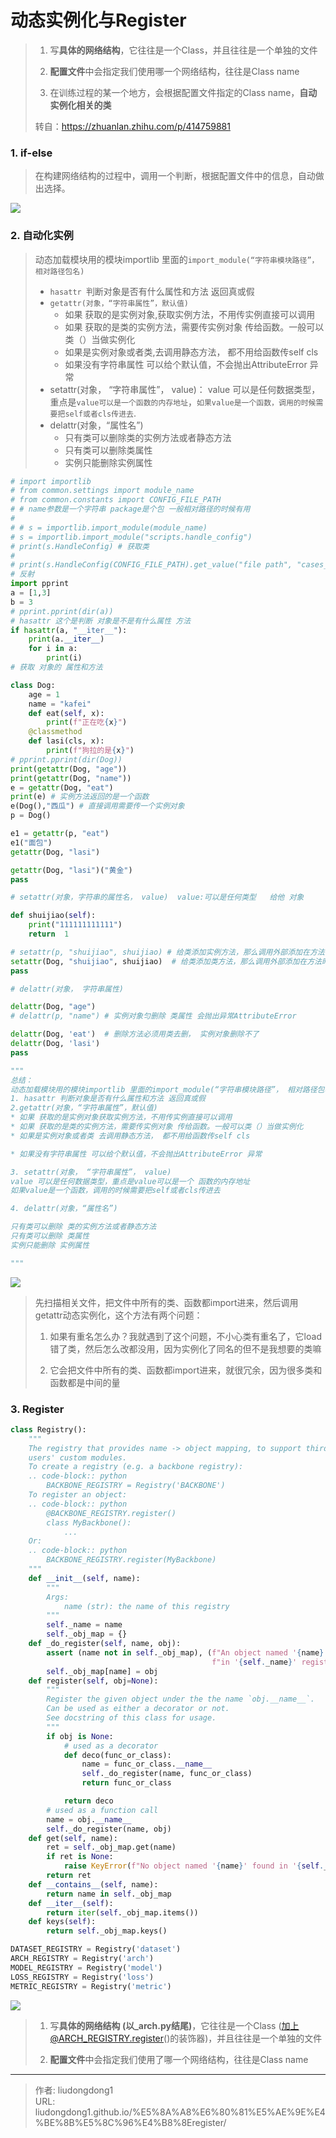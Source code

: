# 动态实例化与Register


> 1. 写**具体的网络结构**，它往往是一个Class，并且往往是一个单独的文件
>
> 2. **配置文件**中会指定我们使用哪一个网络结构，往往是Class name
>
> 3. 在训练过程的某一个地方，会根据配置文件指定的Class name，**自动实例化相关的类**
>
> 转自：https://zhuanlan.zhihu.com/p/414759881

### 1. if-else

> 在构建网络结构的过程中，调用一个判断，根据配置文件中的信息，自动做出选择。

![](https://gitee.com/github-25970295/blogpictureV2/raw/master/image-20211023162738614.png)

### 2. 自动化实例

> 动态加载模块用的模块importlib 里面的`import_module(“字符串模块路径”， 相对路径包名)`
>
> - `hasattr `判断对象是否有什么属性和方法 返回真或假
> - `getattr(对象，“字符串属性”，默认值)`
>   - 如果 获取的是实例对象,获取实例方法，不用传实例直接可以调用
>   - 如果 获取的是类的实例方法，需要传实例对象 传给函数。一般可以类（）当做实例化
>   - 如果是实例对象或者类,去调用静态方法， 都不用给函数传self cls
>   - 如果没有字符串属性 可以给个默认值，不会抛出AttributeError 异常
> - setattr(对象， “字符串属性”， value)： value 可以是任何数据类型，重点是`value可以是一个函数的内存地址`，`如果value是一个函数，调用的时候需要把self或者cls传进去`.
> - delattr(对象，“属性名”)
>   - 只有类可以删除类的实例方法或者静态方法
>   - 只有类可以删除类属性
>   - 实例只能删除实例属性

```python
# import importlib
# from common.settings import module_name
# from common.constants import CONFIG_FILE_PATH
# # name参数是一个字符串 package是个包 一般相对路径的时候有用
#
# # s = importlib.import_module(module_name)
# s = importlib.import_module("scripts.handle_config")
# print(s.HandleConfig) # 获取类
#
# print(s.HandleConfig(CONFIG_FILE_PATH).get_value("file path", "cases_path"))
# 反射
import pprint
a = [1,3]
b = 3
# pprint.pprint(dir(a))
# hasattr 这个是判断 对象是不是有什么属性 方法
if hasattr(a, "__iter__"):
    print(a.__iter__)
    for i in a:
        print(i)
# 获取 对象的 属性和方法

class Dog:
    age = 1
    name = "kafei"
    def eat(self, x):
        print(f"正在吃{x}")
    @classmethod
    def lasi(cls, x):
        print(f"狗拉的是{x}")
# pprint.pprint(dir(Dog))
print(getattr(Dog, "age"))
print(getattr(Dog, "name"))
e = getattr(Dog, "eat")
print(e) # 实例方法返回的是一个函数
e(Dog(),"西瓜") # 直接调用需要传一个实例对象
p = Dog()

e1 = getattr(p, "eat")
e1("面包")
getattr(Dog, "lasi")

getattr(Dog, "lasi")("黄金")
pass

# setattr(对象，字符串的属性名， value)  value:可以是任何类型   给他 对象

def shuijiao(self):
    print("111111111111")
    return  1

# setattr(p, "shuijiao", shuijiao) # 给类添加实例方法，那么调用外部添加在方法时候必须把实力传给外部函数
setattr(Dog, "shuijiao", shuijiao)  # 给类添加类方法，那么调用外部添加在方法时候必须把类传给外部函数
pass

# delattr(对象， 字符串属性)

delattr(Dog, "age")
# delattr(p, "name") # 实例对象匀删除 类属性 会抛出异常AttributeError

delattr(Dog, 'eat')  # 删除方法必须用类去删， 实例对象删除不了
delattr(Dog, 'lasi')
pass

"""
总结：
动态加载模块用的模块importlib 里面的import_module(“字符串模块路径”， 相对路径包名)
1. hasattr 判断对象是否有什么属性和方法 返回真或假
2.getattr(对象，“字符串属性”，默认值) 
* 如果 获取的是实例对象获取实例方法，不用传实例直接可以调用
* 如果 获取的是类的实例方法，需要传实例对象 传给函数。一般可以类（）当做实例化
* 如果是实例对象或者类 去调用静态方法， 都不用给函数传self cls

* 如果没有字符串属性 可以给个默认值，不会抛出AttributeError 异常

3. setattr(对象， “字符串属性”， value)
value 可以是任何数据类型，重点是value可以是一个 函数的内存地址
如果value是一个函数，调用的时候需要把self或者cls传进去

4. delattr(对象，“属性名”)

只有类可以删除 类的实例方法或者静态方法
只有类可以删除 类属性
实例只能删除 实例属性

"""
```

![](https://gitee.com/github-25970295/blogpictureV2/raw/master/image-20211023163743462.png)

> 先扫描相关文件，把文件中所有的类、函数都import进来，然后调用getattr动态实例化，这个方法有两个问题：
>
> 1. 如果有重名怎么办？我就遇到了这个问题，不小心类有重名了，它load错了类，然后怎么改都没用，因为实例化了同名的但不是我想要的类嘛
>
> 2. 它会把文件中所有的类、函数都import进来，就很冗余，因为很多类和函数都是中间的量

### 3. Register

```python
class Registry():
    """
    The registry that provides name -> object mapping, to support third-party
    users' custom modules.
    To create a registry (e.g. a backbone registry):
    .. code-block:: python
        BACKBONE_REGISTRY = Registry('BACKBONE')
    To register an object:
    .. code-block:: python
        @BACKBONE_REGISTRY.register()
        class MyBackbone():
            ...
    Or:
    .. code-block:: python
        BACKBONE_REGISTRY.register(MyBackbone)
    """
    def __init__(self, name):
        """
        Args:
            name (str): the name of this registry
        """
        self._name = name
        self._obj_map = {}
    def _do_register(self, name, obj):
        assert (name not in self._obj_map), (f"An object named '{name}' was already registered "
                                             f"in '{self._name}' registry!")
        self._obj_map[name] = obj
    def register(self, obj=None):
        """
        Register the given object under the the name `obj.__name__`.
        Can be used as either a decorator or not.
        See docstring of this class for usage.
        """
        if obj is None:
            # used as a decorator
            def deco(func_or_class):
                name = func_or_class.__name__
                self._do_register(name, func_or_class)
                return func_or_class

            return deco
        # used as a function call
        name = obj.__name__
        self._do_register(name, obj)
    def get(self, name):
        ret = self._obj_map.get(name)
        if ret is None:
            raise KeyError(f"No object named '{name}' found in '{self._name}' registry!")
        return ret
    def __contains__(self, name):
        return name in self._obj_map
    def __iter__(self):
        return iter(self._obj_map.items())
    def keys(self):
        return self._obj_map.keys()

DATASET_REGISTRY = Registry('dataset')
ARCH_REGISTRY = Registry('arch')
MODEL_REGISTRY = Registry('model')
LOSS_REGISTRY = Registry('loss')
METRIC_REGISTRY = Registry('metric')
```

![](https://gitee.com/github-25970295/blogpictureV2/raw/master/image-20211023164336359.png)

> 1. 写**具体的网络结构 (以_arch.py结尾)**，它往往是一个Class (加上@ARCH_REGISTRY.register()的装饰器)，并且往往是一个单独的文件
>
> 2. **配置文件**中会指定我们使用了哪一个网络结构，往往是Class name

---

> 作者: liudongdong1  
> URL: liudongdong1.github.io/%E5%8A%A8%E6%80%81%E5%AE%9E%E4%BE%8B%E5%8C%96%E4%B8%8Eregister/  

